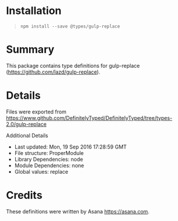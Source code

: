 # Installation
> `npm install --save @types/gulp-replace`

# Summary
This package contains type definitions for gulp-replace (https://github.com/lazd/gulp-replace).

# Details
Files were exported from https://www.github.com/DefinitelyTyped/DefinitelyTyped/tree/types-2.0/gulp-replace

Additional Details
 * Last updated: Mon, 19 Sep 2016 17:28:59 GMT
 * File structure: ProperModule
 * Library Dependencies: node
 * Module Dependencies: none
 * Global values: replace

# Credits
These definitions were written by Asana <https://asana.com>.
